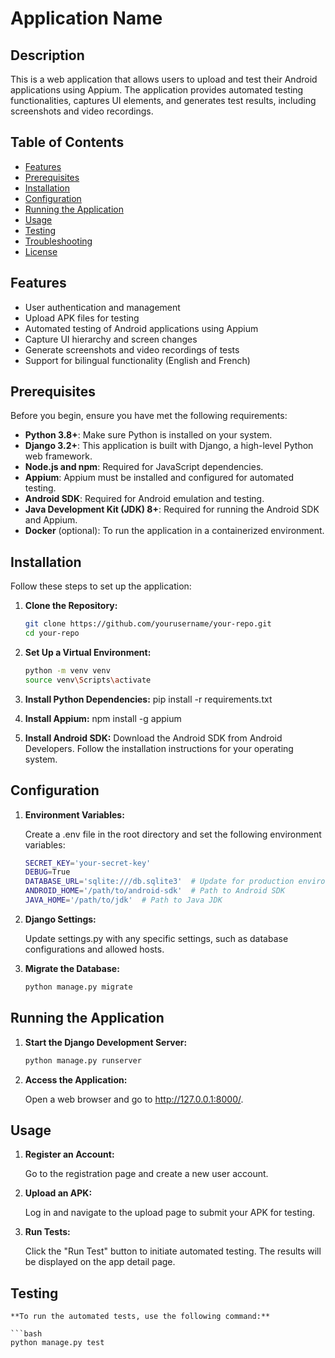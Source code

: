# Application Name

## Description

This is a web application that allows users to upload and test their Android applications using Appium. The application provides automated testing functionalities, captures UI elements, and generates test results, including screenshots and video recordings.

## Table of Contents

- [Features](#features)
- [Prerequisites](#prerequisites)
- [Installation](#installation)
- [Configuration](#configuration)
- [Running the Application](#running-the-application)
- [Usage](#usage)
- [Testing](#testing)
- [Troubleshooting](#troubleshooting)
- [License](#license)

## Features

- User authentication and management
- Upload APK files for testing
- Automated testing of Android applications using Appium
- Capture UI hierarchy and screen changes
- Generate screenshots and video recordings of tests
- Support for bilingual functionality (English and French)

## Prerequisites

Before you begin, ensure you have met the following requirements:

- **Python 3.8+**: Make sure Python is installed on your system.
- **Django 3.2+**: This application is built with Django, a high-level Python web framework.
- **Node.js and npm**: Required for JavaScript dependencies.
- **Appium**: Appium must be installed and configured for automated testing.
- **Android SDK**: Required for Android emulation and testing.
- **Java Development Kit (JDK) 8+**: Required for running the Android SDK and Appium.
- **Docker** (optional): To run the application in a containerized environment.

## Installation

Follow these steps to set up the application:

1. **Clone the Repository:**
   ```bash
   git clone https://github.com/yourusername/your-repo.git
   cd your-repo

2. **Set Up a Virtual Environment:**
    ```bash
    python -m venv venv
    source venv\Scripts\activate

3. **Install Python Dependencies:**
    pip install -r requirements.txt

4. **Install Appium:**
    npm install -g appium

5. **Install Android SDK:**
    Download the Android SDK from Android Developers.
    Follow the installation instructions for your operating system.

## Configuration

1. **Environment Variables:**

    Create a .env file in the root directory and set the following environment variables:

    ```bash
    SECRET_KEY='your-secret-key'
    DEBUG=True
    DATABASE_URL='sqlite:///db.sqlite3'  # Update for production environment
    ANDROID_HOME='/path/to/android-sdk'  # Path to Android SDK
    JAVA_HOME='/path/to/jdk'  # Path to Java JDK

2. **Django Settings:**

    Update settings.py with any specific settings, such as database configurations and allowed hosts.

3. **Migrate the Database:**

    ```bash
    python manage.py migrate

## Running the Application

1. **Start the Django Development Server:**

    ```bash
    python manage.py runserver

2. **Access the Application:**

    Open a web browser and go to http://127.0.0.1:8000/.

## Usage

1. **Register an Account:**

    Go to the registration page and create a new user account.

2. **Upload an APK:**

    Log in and navigate to the upload page to submit your APK for testing.

3. **Run Tests:**

    Click the "Run Test" button to initiate automated testing. The results will be displayed on the app detail page.

## Testing

    **To run the automated tests, use the following command:**

    ```bash
    python manage.py test
